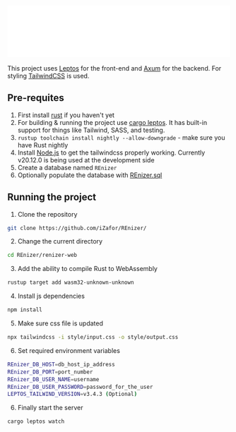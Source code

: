 <picture>
    <img src="public/images/logo/vector/default-monochrome-white.svg" alt="renizer-logo">
</picture>

This project uses [Leptos](https://github.com/leptos-rs/leptos) for the front-end and [Axum](https://github.com/tokio-rs/axum) for the backend. For styling [TailwindCSS](https://tailwindcss.com/) is used.


## Pre-requites
1. First install [rust](https://www.rust-lang.org/tools/install) if you haven't yet 
2. For building & running the project use [cargo leptos](https://github.com/leptos-rs/cargo-leptos). It has built-in support for things like Tailwind, SASS, and testing.
3. `rustup toolchain install nightly --allow-downgrade` - make sure you have Rust nightly
4. Install [Node.js](https://nodejs.org/en/download) to get the tailwindcss properly working. Currently v20.12.0 is being used at the development side
5. Create a database named `REnizer`
6. Optionally populate the database with [REnizer.sql](REnizer.sql)

## Running the project

1. Clone the repository
```bash
git clone https://github.com/iZafor/REnizer/
```
2. Change the current directory
 ```bash
 cd REnizer/renizer-web
```
3. Add the ability to compile Rust to WebAssembly
```bash
rustup target add wasm32-unknown-unknown
```
4. Install js dependencies
```bash
npm install
```
5. Make sure css file is updated
```bash
npx tailwindcss -i style/input.css -o style/output.css
```
6. Set required environment variables
```bash
REnizer_DB_HOST=db_host_ip_address
REnizer_DB_PORT=port_number
REnizer_DB_USER_NAME=username
REnizer_DB_USER_PASSWORD=password_for_the_user
LEPTOS_TAILWIND_VERSION=v3.4.3 (Optional)
```
6. Finally start the server
```bash
cargo leptos watch
```
